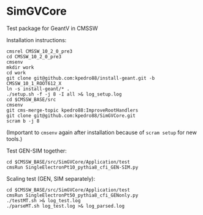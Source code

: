 # SimGVCore
Test package for GeantV in CMSSW

Installation instructions:
```
cmsrel CMSSW_10_2_0_pre3
cd CMSSW_10_2_0_pre3
cmsenv
mkdir work
cd work
git clone git@github.com:kpedro88/install-geant.git -b CMSSW_10_1_ROOT612_X
ln -s install-geant/* .
./setup.sh -f -j 8 -I all >& log_setup.log
cd $CMSSW_BASE/src
cmsenv
git cms-merge-topic kpedro88:ImproveRootHandlers
git clone git@github.com:kpedro88/SimGVCore.git
scram b -j 8

```

(Important to `cmsenv` again after installation because of `scram setup` for new tools.)

Test GEN-SIM together:
```
cd $CMSSW_BASE/src/SimGVCore/Application/test
cmsRun SingleElectronPt10_pythia8_cfi_GEN-SIM.py
```

Scaling test (GEN, SIM separately):
```
cd $CMSSW_BASE/src/SimGVCore/Application/test
cmsRun SingleElectronPt50_pythia8_cfi_GENonly.py
./testMT.sh >& log_test.log
./parseMT.sh log_test.log >& log_parsed.log
```
